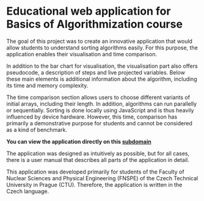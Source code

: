 # Educational web application for Basics of Algorithmization course

The goal of this project was to create an innovative application that would allow students to understand sorting algorithms easily. For this purpose, the application enables their visualisation and time comparison.

In addition to the bar chart for visualisation, the visualisation part also offers pseudocode, a description of steps and live projected variables. Below these main elements is additional information about the algorithm, including its time and memory complexity.

The time comparison section allows users to choose different variants of initial arrays, including their length. In addition, algorithms can run parallelly or sequentially. Sorting is done locally using JavaScript and is thus heavily influenced by device hardware. However, this time, comparison has primarily a demonstrative purpose for students and cannot be considered as a kind of benchmark.

**You can view the application directly on this [subdomain](https://www.baka.darzy.art/index.php)**

The application was designed as intuitively as possible, but for all cases, there is a user manual that describes all parts of the application in detail.

This application was developed primarily for students of the Faculty of Nuclear Sciences and Physical Engineering (FNSPE) of the Czech Technical University in Prague (CTU). Therefore, the application is written in the Czech language.
